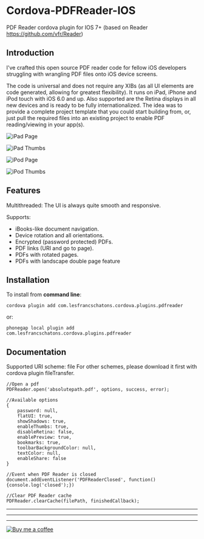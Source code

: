 Cordova-PDFReader-IOS
==================

PDF Reader cordova plugin for IOS 7+ (based on Reader https://github.com/vfr/Reader)

Introduction
------------

I've crafted this open source PDF reader code for fellow iOS
developers struggling with wrangling PDF files onto iOS device
screens.

The code is universal and does not require any XIBs (as all UI
elements are code generated, allowing for greatest flexibility).
It runs on iPad, iPhone and iPod touch with iOS 6.0 and up. Also
supported are the Retina displays in all new devices and is ready
to be fully internationalized. The idea was to provide a complete
project template that you could start building from, or, just pull
the required files into an existing project to enable PDF
reading/viewing in your app(s).

![iPad Page](http://i.imgur.com/jaeCPz1.png)

![iPad Thumbs](http://i.imgur.com/1b4kY9s.png)

![iPod Page](http://i.imgur.com/y8wWRDN.png)

![iPod Thumbs](http://i.imgur.com/nddT2RP.png)


Features
------------

Multithreaded: The UI is always quite smooth and responsive.

Supports:

 - iBooks-like document navigation.
 - Device rotation and all orientations.
 - Encrypted (password protected) PDFs.
 - PDF links (URI and go to page).
 - PDFs with rotated pages.
 - PDFs with landscape double page feature

Installation
------------

To install from **command line**:

    cordova plugin add com.lesfrancschatons.cordova.plugins.pdfreader

or:

    phonegap local plugin add com.lesfrancschatons.cordova.plugins.pdfreader


Documentation
-------------

Supported URI scheme: file
For other schemes, please download it first with cordova plugin fileTransfer.

    //Open a pdf
    PDFReader.open('absolutepath.pdf', options, success, error);

    //Available options
    {
        password: null,
        flatUI: true,
        showShadows: true,
        enableThumbs: true,
        disableRetina: false,
        enablePreview: true,
        bookmarks: true,
        toolbarBackgroundColor: null,
        textColor: null,
        enableShare: false
    }

    //Event when PDF Reader is closed
    document.addEventListener('PDFReaderClosed', function() {console.log('closed');})

    //Clear PDF Reader cache
    PDFReader.clearCache(filePath, finishedCallback);




----------
----------
----------

[![Buy me a coffee](http://ko-fi.com/img/button-1.png)](https://www.paypal.com/cgi-bin/webscr?cmd=_s-xclick&hosted_button_id=WJP9FB4YJKXZ2)